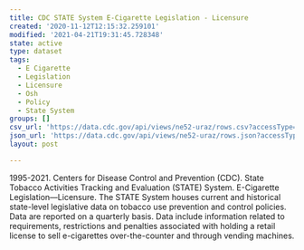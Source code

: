 ```yaml
---
title: CDC STATE System E-Cigarette Legislation - Licensure
created: '2020-11-12T12:15:32.259101'
modified: '2021-04-21T19:31:45.728348'
state: active
type: dataset
tags:
  - E Cigarette
  - Legislation
  - Licensure
  - Osh
  - Policy
  - State System
groups: []
csv_url: 'https://data.cdc.gov/api/views/ne52-uraz/rows.csv?accessType=DOWNLOAD'
json_url: 'https://data.cdc.gov/api/views/ne52-uraz/rows.json?accessType=DOWNLOAD'
layout: post

---
```

1995-2021. Centers for Disease Control and Prevention (CDC). State Tobacco Activities Tracking and Evaluation (STATE) System.  E-Cigarette Legislation—Licensure. The STATE System houses current and historical state-level legislative data on tobacco use prevention and control policies.  Data are reported on a quarterly basis. Data include information related to requirements, restrictions and penalties associated with holding a retail license to sell e-cigarettes over-the-counter and through vending machines.
